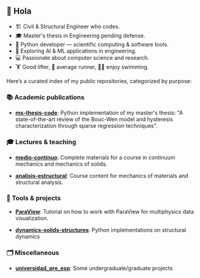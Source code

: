 ## 👋 Hola

- :building_construction: Civil & Structural Engineer who codes.  
- :mortar_board: Master's thesis in Engineering pending defense.  
- :snake: Python developer — scientific computing & software tools.  
- :robot: Exploring AI & ML applications in engineering.  
- :computer: Passionate about computer science and research.
- :weight_lifting: Good lifter, :runner: average runner, 🏊‍♂️ enjoy swimming.

Here’s a curated index of my public repositories, categorized by purpose:

### 📚 Academic publications
- **[ms-thesis-code](https://github.com/michaelherediaperez/ms-thesis-code)**: Python implementation of my master's thesis: "A state-of-the-art review of the Bouc-Wen model and hysteresis characterization through sparse regression techniques".


### 🎓 Lectures & teaching 
- **[medio‑continuo](https://github.com/michaelherediaperez/medio‑continuo)**: Complete materials for a course in continuum mechanics and mechanics of solids.
  
- **[analisis‑estructural](https://github.com/michaelherediaperez/analisis‑estructural)**: Course content for mechanics of materials and structural analysis.   


### 🧰 Tools & projects

- **[ParaView](https://github.com/michaelherediaperez/ParaView)**: Tutorial on how to work with ParaView for multiphysics data visualization.

- **[dynamics‑solids‑structures](https://github.com/michaelherediaperez/dynamics‑solids‑structures)**: Python implementations on structural dynamics  

### 🗂️ Miscellaneous
- **[universidad_pre_esp](https://github.com/michaelherediaperez/universidad_pre_esp)**: Some undergraduate/graduate projects


<!--
**michaelherediaperez/michaelherediaperez** is a ✨ _special_ ✨ repository because its `README.md` (this file) appears on your GitHub profile.

Here are some ideas to get you started:

- 🔭 I’m currently working on ...
- 🌱 I’m currently learning ...
- 👯 I’m looking to collaborate on ...
- 🤔 I’m looking for help with ...
- 💬 Ask me about ...
- 📫 How to reach me: ...
- 😄 Pronouns: ...
- ⚡ Fun fact: ...
-->
